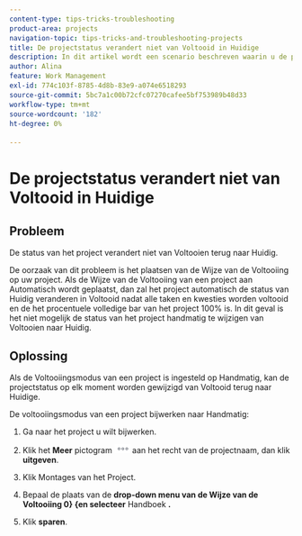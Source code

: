 ```yaml
---
content-type: tips-tricks-troubleshooting
product-area: projects
navigation-topic: tips-tricks-and-troubleshooting-projects
title: De projectstatus verandert niet van Voltooid in Huidige
description: In dit artikel wordt een scenario beschreven waarin u de projectstatus niet kunt bijwerken van Voltooid naar Huidige.
author: Alina
feature: Work Management
exl-id: 774c103f-8785-4d8b-83e9-a074e6518293
source-git-commit: 5bc7a1c00b72cfc07270cafee5bf753989b48d33
workflow-type: tm+mt
source-wordcount: '182'
ht-degree: 0%

---
```


# De projectstatus verandert niet van Voltooid in Huidige

<!--
<p data-mc-conditions="QuicksilverOrClassic.Draft mode">(Although this can be added as an FAQ, I have left this as its own article for search-ability reasons)</p>
-->

## Probleem

De status van het project verandert niet van Voltooien terug naar Huidig.

De oorzaak van dit probleem is het plaatsen van de Wijze van de Voltooiing op uw project. Als de Wijze van de Voltooiing van een project aan Automatisch wordt geplaatst, dan zal het project automatisch de status van Huidig veranderen in Voltooid nadat alle taken en kwesties worden voltooid en de het procentuele volledige bar van het project 100% is. In dit geval is het niet mogelijk de status van het project handmatig te wijzigen van Voltooien naar Huidig.

## Oplossing

Als de Voltooiingsmodus van een project is ingesteld op Handmatig, kan de projectstatus op elk moment worden gewijzigd van Voltooid terug naar Huidige.

De voltooiingsmodus van een project bijwerken naar Handmatig:

1. Ga naar het project u wilt bijwerken.
1. Klik het **Meer** pictogram ![&#x200B; Meer pictogram &#x200B;](assets/more-icon.png) aan het recht van de projectnaam, dan klik **uitgeven**.
1. Klik **&#x200B;**&#x200B;Montages van het Project **&#x200B;**.

1. Bepaal de plaats van de **drop-down menu van de Wijze van de Voltooiing 0&rbrace; &lbrace;en selecteer** Handboek **.**

1. Klik **sparen**.
